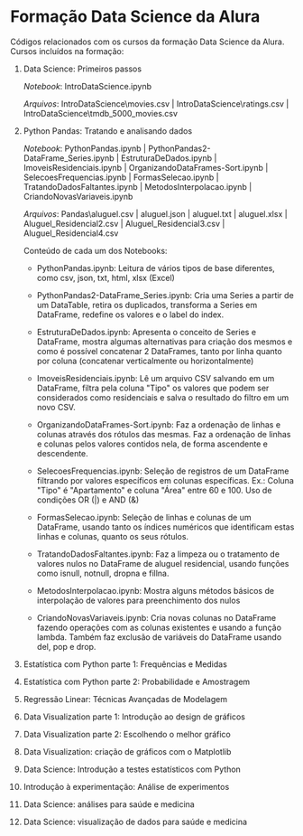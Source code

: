 # Formação Data Science da Alura

Códigos relacionados com os cursos da formação Data Science da Alura. Cursos incluídos na formação:

1) Data Science: Primeiros passos

   *Notebook*: IntroDataScience.ipynb
   
   *Arquivos*: IntroDataScience\movies.csv | IntroDataScience\ratings.csv | IntroDataScience\tmdb_5000_movies.csv
3) Python Pandas: Tratando e analisando dados

   *Notebook*: PythonPandas.ipynb | PythonPandas2-DataFrame_Series.ipynb | EstruturaDeDados.ipynb | ImoveisResidenciais.ipynb | OrganizandoDataFrames-Sort.ipynb | SelecoesFrequencias.ipynb | FormasSelecao.ipynb | TratandoDadosFaltantes.ipynb | MetodosInterpolacao.ipynb | CriandoNovasVariaveis.ipynb
   
   *Arquivos*: Pandas\aluguel.csv | aluguel.json | aluguel.txt | aluguel.xlsx | Aluguel_Residencial2.csv | Aluguel_Residencial3.csv | Aluguel_Residencial4.csv
   
   Conteúdo de cada um dos Notebooks:
   
   - PythonPandas.ipynb: Leitura de vários tipos de base diferentes, como csv, json, txt, html, xlsx (Excel)
   
   - PythonPandas2-DataFrame_Series.ipynb: Cria uma Series a partir de um DataTable, retira os duplicados, transforma a Series em DataFrame, redefine os valores e o label do index.
   
   - EstruturaDeDados.ipynb: Apresenta o conceito de Series e DataFrame, mostra algumas alternativas para criação dos mesmos e como é possível concatenar 2 DataFrames, tanto por linha quanto por coluna (concatenar verticalmente ou horizontalmente)
   
   - ImoveisResidenciais.ipynb: Lê um arquivo CSV salvando em um DataFrame, filtra pela coluna "Tipo" os valores que podem ser considerados como residenciais e salva o resultado do filtro em um novo CSV.
   
   - OrganizandoDataFrames-Sort.ipynb: Faz a ordenação de linhas e colunas através dos rótulos das mesmas. Faz a ordenação de linhas e colunas pelos valores contidos nela, de forma ascendente e descendente.
   
   - SelecoesFrequencias.ipynb: Seleção de registros de um DataFrame filtrando por valores específicos em colunas específicas. Ex.: Coluna "Tipo" é "Apartamento" e coluna "Área" entre 60 e 100. Uso de condições OR (|) e AND (&)
   
   - FormasSelecao.ipynb: Seleção de linhas e colunas de um DataFrame, usando tanto os índices numéricos que identificam estas linhas e colunas, quanto os seus rótulos.
   
   - TratandoDadosFaltantes.ipynb: Faz a limpeza ou o tratamento de valores nulos no DataFrame de aluguel residencial, usando funções como isnull, notnull, dropna e fillna.
   
   - MetodosInterpolacao.ipynb: Mostra alguns métodos básicos de interpolação de valores para preenchimento dos nulos
   
   - CriandoNovasVariaveis.ipynb: Cria novas colunas no DataFrame fazendo operações com as colunas existentes e usando a função lambda. Também faz exclusão de variáveis do DataFrame usando del, pop e drop.

5) Estatística com Python parte 1: Frequências e Medidas
6) Estatística com Python parte 2: Probabilidade e Amostragem
7) Regressão Linear: Técnicas Avançadas de Modelagem
8) Data Visualization parte 1: Introdução ao design de gráficos
9) Data Visualization parte 2: Escolhendo o melhor gráfico
10) Data Visualization: criação de gráficos com o Matplotlib
11) Data Science: Introdução a testes estatísticos com Python
12) Introdução à experimentação: Análise de experimentos
13) Data Science: análises para saúde e medicina
14) Data Science: visualização de dados para saúde e medicina
